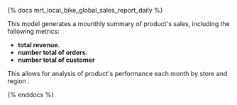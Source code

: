 {% docs mrt_local_bike_global_sales_report_daily %}

This model generates a mounthly summary of product's sales, including the following metrics:
- **total revenue.**
- **number total of orders.** 
- **number total of customer** 

This allows for analysis of product's performance each month by store and region .

{% enddocs %}
